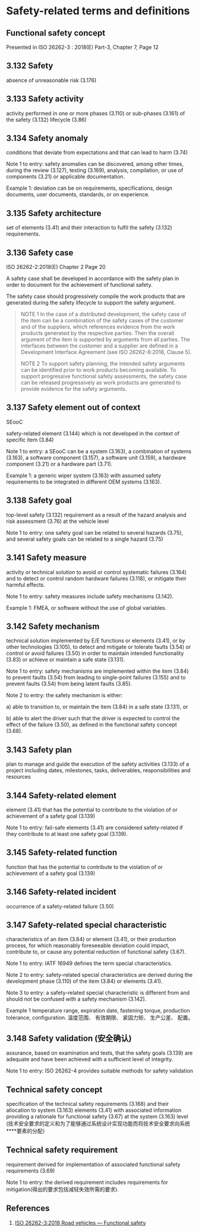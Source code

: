 # Safety-related terms and definitions

## Functional safety concept

Presented in ISO 26262-3 : 2018\(E\) Part-3, Chapter 7, Page 12

## 3.132 Safety

absence of unreasonable risk \(3.176\)

## 3.133 Safety activity

activity performed in one or more phases \(3.110\) or sub-phases \(3.161\) of the safety \(3.132\) lifecycle \(3.86\)

## 3.134 Safety anomaly

conditions that deviate from expectations and that can lead to harm \(3.74\)

Note 1 to entry: safety anomalies can be discovered, among other times, during the review \(3.127\),  testing \(3.169\), analysis, compilation, or use of components \(3.21\) or applicable documentation.

Example  1: deviation can be on requirements, specifications, design documents, user documents, standards, or on experience.

## 3.135 Safety architecture

set of elements \(3.41\) and their interaction to fulfil the safety \(3.132\) requirements.

## 3.136 Safety case

ISO 26262-2:2018\(E\) Chapter 2 Page 20

A safety case shall be developed in accordance with the safety plan in order to document for the achievement of functional safety.

The safety case should progressively compile the work products that are generated during the safety lifecycle to support the safety argument.

> NOTE 1 In the case of a distributed development, the safety case of the item can be a combination of the safety cases of the customer and of the suppliers, which references evidence from the work products generated by the respective parties. Then the overall argument of the item is supported by arguments from all parties. The interfaces between the customer and a supplier are defined in a Development Interface Agreement \(see ISO 26262-8:2018, Clause 5\).
>
> NOTE 2 To support safety planning, the intended safety arguments can be identified prior to work products becoming available. To support progressive functional safety assessments, the safety case can be released progressively as work products are generated to provide evidence for the safety arguments.

## 3.137 Safety element out of context

SEooC

safety-related element \(3.144\) which is not developed in the context of specific item \(3.84\)

Note 1 to entry: a SEooC can be a system \(3.163\), a combination of systems \(3.163\), a software component \(3.157\), a software unit \(3.159\), a hardware component \(3.21\) or a hardware part \(3.71\).

Example 1:  a generic wiper system \(3.163\) with assumed safety requirements to be integrated in different OEM systems \(3.163\).

## 3.138 Safety goal

top-level safety \(3.132\) requirement as a result of the hazard analysis and risk assessment \(3.76\) at the vehicle level

Note 1 to entry: one safety goal can be related to several hazards \(3.75\), and several safety goals can be related to a single hazard \(3.75\)

## 3.141 Safety measure

activity or technical solution to avoid or control systematic failures \(3.164\) and to detect or control random hardware failures \(3.118\), or mitigate their harmful effects.

Note 1 to entry: safety measures include safety mechanisms \(3.142\).

Example 1: FMEA, or software without the use of global variables.

## 3.142 Safety mechanism

technical solution implemented by E/E functions or elements \(3.41\), or by other technologies \(3.105\), to detect and mitigate or tolerate faults \(3.54\) or control or avoid failures \(3.50\) in order to maintain intended functionality \(3.83\) or achieve or maintain a safe state \(3.131\).

Note 1 to entry: safety mechanisms are implemented within the item \(3.84\) to prevent faults \(3.54\) from leading to single-point failures \(3.155\) and to prevent faults \(3.54\) from being latent faults \(3.85\).

Note 2 to entry: the safety mechanism is either:

a\) able to transition to, or maintain the item \(3.84\) in a safe state \(3.131\), or

b\) able to alert the driver such that the driver is expected to control the effect of the failure \(3.50\), as defined in the functional safety concept \(3.68\).

## 3.143 Safety plan

plan to manage and guide the execution of the safety activities \(3.133\) of a project including dates, milestones, tasks, deliverables, responsibilities and resources

## 3.144 Safety-related element

element \(3.41\) that has the potential to contribute to the violation of or achievement of a safety goal \(3.139\)

Note 1 to entry: fail-safe elements \(3.41\) are considered safety-related if they contribute to at least one safety goal \(3.139\).

## 3.145 Safety-related function

function that has the potential to contribute to the violation of or achievement of a safety goal \(3.139\)

## 3.146 Safety-related incident

occurrence of a safety-related failure \(3.50\)

## 3.147 Safety-related special characteristic

characteristics of an item \(3.84\) or element \(3.41\), or their production process, for which reasonably foreseeable deviation could impact, contribute to, or cause any potential reduction of functional safety \(3.67\).

Note 1 to entry:  IATF 16949 defines the term special characteristics.

Note 2 to entry: safety-related special characteristics are derived during the development phase \(3.110\) of the item \(3.84\) or elements \(3.41\).

Note 3 to entry: a safety-related special characteristic is different from and should not be confused with a safety mechanism \(3.142\).

Example 1 temperature range, expiration date, fastening torque, production tolerance, configuration. 温度范围、 有效期限、 紧固力矩、 生产公差、 配置。

## 3.148 Safety validation \(安全确认\)

assurance, based on examination and tests, that the safety goals \(3.139\) are adequate and have been achieved with a sufficient level of integrity.

Note 1 to entry: ISO 26262-4 provides suitable methods for safety validation

## Technical safety concept

specification of the technical safety requirements \(3.168\) and their allocation to system \(3.163\) elements \(3.41\) with associated information providing a rationale for functional safety \(3.67\) at the system \(3.163\) level  \(技术安全要求的定义和为了能够通过系统设计实现功能而将技术安全要求向系统 ****要素的分配）

## Technical safety requirement

requirement derived for implementation of associated functional safety requirements \(3.69\) 

Note 1 to entry: the derived requirement includes requirements for mitigation\(得出的要求包括减轻失效所需的要求\).

## References

1. [ISO 26262-3:2018 Road vehicles — Functional safety ](https://www.iso.org/standard/68383.html)

